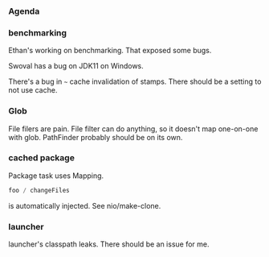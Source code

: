 ### Agenda



### benchmarking

Ethan's working on benchmarking.
That exposed some bugs.

Swoval has a bug on JDK11 on Windows.

There's a bug in `~` cache invalidation of stamps.
There should be a setting to not use cache.

### Glob

File filers are pain.
File filter can do anything, so it doesn't map one-on-one with glob.
PathFinder probably should be on its own.

### cached package

Package task uses Mapping.


```scala
foo / changeFiles
```

is automatically injected.
See nio/make-clone.

### launcher

launcher's classpath leaks.
There should be an issue for me.
